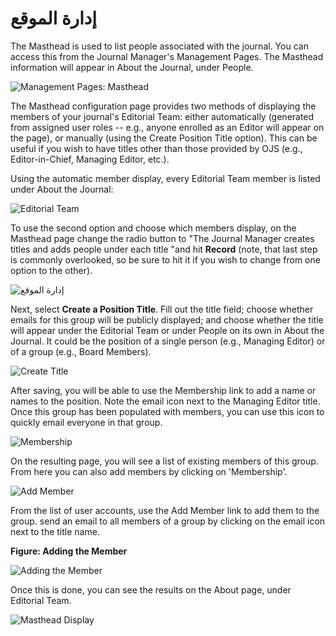# إدارة الموقع

The Masthead is used to list people associated with the journal. You can access this from the Journal Manager's Management Pages. The Masthead information will appear in About the Journal, under People.

![Management Pages: Masthead](images/chapter5/jm_masthead.png)

The Masthead configuration page provides two methods of displaying the members of your journal's Editorial Team: either automatically (generated from assigned user roles -- e.g., anyone enrolled as an Editor will appear on the page), or manually (using the Create Position Title option). This can be useful if you wish to have titles other than those provided by OJS (e.g., Editor-in-Chief, Managing Editor, etc.).

Using the automatic member display, every Editorial Team member is listed under About the Journal:

![Editorial Team](images/chapter5/editorial_team.png)

To use the second option and choose which members display, on the Masthead page change the radio button to "The Journal Manager creates titles and adds people under each title "and hit **Record** (note, that last step is commonly overlooked, so be sure to hit it if you wish to change from one option to the other).

![إدارة الموقع](images/chapter5/masthead.png)

Next, select **Create a Position Title**. Fill out the title field; choose whether emails for this group will be publicly displayed; and choose whether the title will appear under the Editorial Team or under People on its own in About the Journal. It could be the position of a single person (e.g., Managing Editor) or of a group (e.g., Board Members).

![Create Title](images/chapter5/masthead_create_title.png)

After saving, you will be able to use the Membership link to add a name or names to the position. Note the email icon next to the Managing Editor title. Once this group has been populated with members, you can use this icon to quickly email everyone in that group.

![Membership](images/chapter5/masthead_membership.png)

On the resulting page, you will see a list of existing members of this group. From here you can also add members by clicking on 'Membership'.

![Add Member](images/chapter5/masthead_add_member.png)

From the list of user accounts, use the Add Member link to add them to the group. send an email to all members of a group by clicking on the email icon next to the title name.

**Figure: Adding the Member**

![Adding the Member](images/chapter5/masthead_adding_member.png)

Once this is done, you can see the results on the About page, under Editorial Team.

![Masthead Display](images/chapter5/masthead_display.png)
